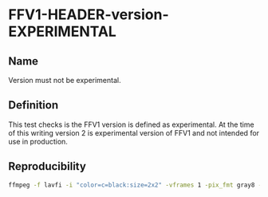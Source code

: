 # FFV1-HEADER-version-EXPERIMENTAL

## Name

Version must not be experimental.

## Definition

This test checks is the FFV1 version is defined as experimental. At the time of this writing version 2 is experimental version of FFV1 and not intended for use in production.

## Reproducibility

```sh
ffmpeg -f lavfi -i "color=c=black:size=2x2" -vframes 1 -pix_fmt gray8 -write_crc32 0 -c:v ffv1 -level 2 -strict experimental FFV1-HEADER-version-EXPERIMENTAL.mkv
```
